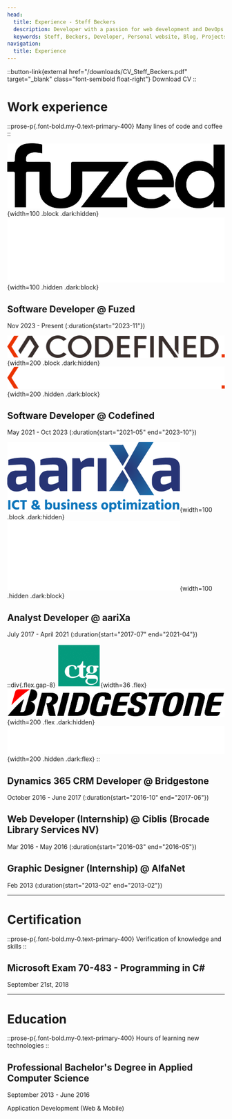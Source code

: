 ```yaml
---
head:
  title: Experience - Steff Beckers
  description: Developer with a passion for web development and DevOps. Motivated to expand knowledge and skills with the latest technologies and frameworks. Loves working on projects as a team player in an agile environment. Focused on getting it right, and aware that small details can have a big impact.
  keywords: Steff, Beckers, Developer, Personal website, Blog, Projects, Resume, CV, Experience
navigation:
  title: Experience
---
```


::button-link{external href="/downloads/CV_Steff_Beckers.pdf" target="_blank" class="font-semibold float-right"}
Download CV
::

# Work experience

::prose-p{.font-bold.my-0.text-primary-400}
Many lines of code and coffee
::

![Fuzed Logo](/images/fuzed/fuzed-logo-black.svg){width=100 .block .dark:hidden}
![Fuzed Logo](/images/fuzed/fuzed-logo-white.svg){width=100 .hidden .dark:block}

## Software Developer @ Fuzed

Nov 2023 - Present (:duration{start="2023-11"})

![Codefined Logo](/images/codefined/codefined-logo-black.svg){width=200 .block .dark:hidden}
![Codefined Logo](/images/codefined/codefined-logo-white.svg){width=200 .hidden .dark:block}

## Software Developer @ Codefined

May 2021 - Oct 2023 (:duration{start="2021-05" end="2023-10"})

![aariXa Logo](/images/aarixa/aarixa-logo-blue.png){width=100 .block .dark:hidden}
![aariXa Logo](/images/aarixa/aarixa-logo-white.png){width=100 .hidden .dark:block}

## Analyst Developer @ aariXa

July 2017 - April 2021 (:duration{start="2017-07" end="2021-04"})

::div{.flex.gap-8}
![CTG Logo](/images/ctg/ctg-logo.gif){width=36 .flex}
![Bridgestone Logo](/images/bridgestone/bridgestone-logo-black.png){width=200 .flex .dark:hidden}
![Bridgestone Logo](/images/bridgestone/bridgestone-logo-white.png){width=200 .hidden .dark:flex}
::

## Dynamics 365 CRM Developer @ Bridgestone

October 2016 - June 2017 (:duration{start="2016-10" end="2017-06"})

## Web Developer (Internship) @ Ciblis (Brocade Library Services NV)

Mar 2016 - May 2016 (:duration{start="2016-03" end="2016-05"})

## Graphic Designer (Internship) @ AlfaNet

Feb 2013 (:duration{start="2013-02" end="2013-02"})

<hr />

# Certification

::prose-p{.font-bold.my-0.text-primary-400}
Verification of knowledge and skills
::

## Microsoft Exam 70-483 - Programming in C#

September 21st, 2018

<hr />

# Education

::prose-p{.font-bold.my-0.text-primary-400}
Hours of learning new technologies
::

## Professional Bachelor's Degree in Applied Computer Science

September 2013 - June 2016

Application Development (Web & Mobile)
